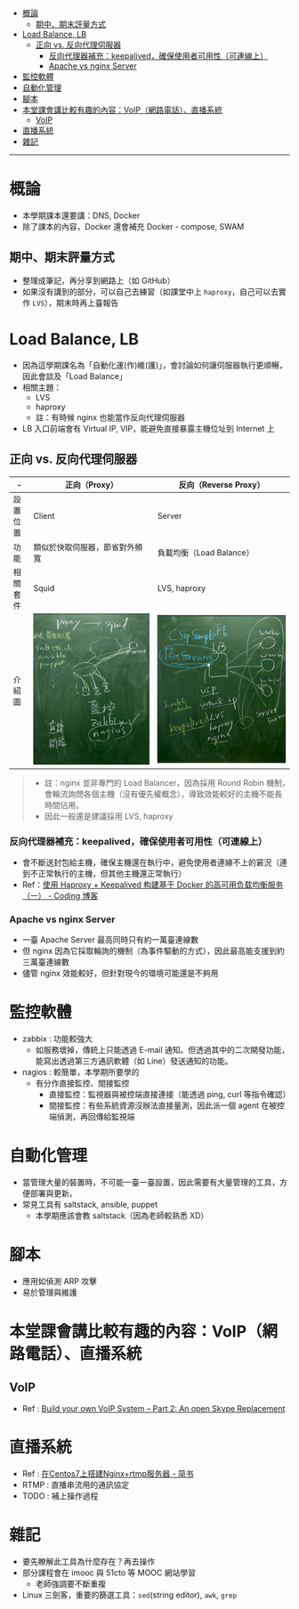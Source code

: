 - [概論](#%E6%A6%82%E8%AB%96)
  - [期中、期末評量方式](#%E6%9C%9F%E4%B8%AD%E6%9C%9F%E6%9C%AB%E8%A9%95%E9%87%8F%E6%96%B9%E5%BC%8F)
- [Load Balance, LB](#load-balance-lb)
  - [正向 vs. 反向代理伺服器](#%E6%AD%A3%E5%90%91-vs-%E5%8F%8D%E5%90%91%E4%BB%A3%E7%90%86%E4%BC%BA%E6%9C%8D%E5%99%A8)
    - [反向代理器補充：keepalived，確保使用者可用性（可連線上）](#%E5%8F%8D%E5%90%91%E4%BB%A3%E7%90%86%E5%99%A8%E8%A3%9C%E5%85%85keepalived%E7%A2%BA%E4%BF%9D%E4%BD%BF%E7%94%A8%E8%80%85%E5%8F%AF%E7%94%A8%E6%80%A7%E5%8F%AF%E9%80%A3%E7%B7%9A%E4%B8%8A)
    - [Apache vs nginx Server](#apache-vs-nginx-server)
- [監控軟體](#%E7%9B%A3%E6%8E%A7%E8%BB%9F%E9%AB%94)
- [自動化管理](#%E8%87%AA%E5%8B%95%E5%8C%96%E7%AE%A1%E7%90%86)
- [腳本](#%E8%85%B3%E6%9C%AC)
- [本堂課會講比較有趣的內容：VoIP（網路電話）、直播系統](#%E6%9C%AC%E5%A0%82%E8%AA%B2%E6%9C%83%E8%AC%9B%E6%AF%94%E8%BC%83%E6%9C%89%E8%B6%A3%E7%9A%84%E5%85%A7%E5%AE%B9voip%E7%B6%B2%E8%B7%AF%E9%9B%BB%E8%A9%B1%E7%9B%B4%E6%92%AD%E7%B3%BB%E7%B5%B1)
  - [VoIP](#voip)
- [直播系統](#%E7%9B%B4%E6%92%AD%E7%B3%BB%E7%B5%B1)
- [雜記](#%E9%9B%9C%E8%A8%98)

---

# 概論
* 本學期課本還要講：DNS, Docker
* 除了課本的內容，Docker 還會補充 Docker - compose, SWAM

## 期中、期末評量方式
* 整理成筆記，再分享到網路上（如 GitHub）
* 如果沒有講到的部分，可以自己去練習（如課堂中上 `haproxy`，自己可以去實作 `LVS`），期末時再上臺報告

# Load Balance, LB
* 因為這學期課名為「自動化運(作)維(護)」，會討論如何讓伺服器執行更順暢，因此會談及「Load Balance」
* 相關主題：
    * LVS
    * haproxy
    * 註：有時候 nginx 也能當作反向代理伺服器
* LB 入口前端會有 Virtual IP, VIP，能避免直接暴露主機位址到 Internet 上

## 正向 vs. 反向代理伺服器
-|正向（Proxy）|反向（Reverse Proxy）
-|-|-
設置位置|Client|Server
功能|類似於快取伺服器，節省對外頻寬|負載均衡（Load Balance）
相關套件|Squid|LVS, haproxy
介紹圖|![](/media/W1_proxy.jpg)|![](/media/W1_reverseProxy.jpg)

> * 註：nginx 並非專門的 Load Balancer，因為採用 Round Robin 機制，會輪流詢問各個主機（沒有優先權概念），導致效能較好的主機不能長時間佔用。
> * 因此一般還是建議採用 LVS, haproxy

### 反向代理器補充：keepalived，確保使用者可用性（可連線上）
* 會不斷送封包給主機，確保主機還在執行中，避免使用者連線不上的窘況（連到不正常執行的主機，但其他主機還正常執行）
* Ref：[使用 Haproxy + Keepalived 构建基于 Docker 的高可用负载均衡服务（一） - Coding 博客](https://blog.coding.net/blog/Haproxy&keepalived)

### Apache vs nginx Server
* 一臺 Apache Server 最高同時只有約一萬臺連線數
* 但 nginx 因為它採取輪詢的機制（為事件驅動的方式），因此最高能支援到約三萬臺連線數
* 儘管 nginx 效能較好，但針對現今的環境可能還是不夠用

# 監控軟體
* zabbix : 功能較強大
    * 如服務壞掉，傳統上只能透過 E-mail 通知。但透過其中的二次開發功能，能寫出透過第三方通訊軟體（如 Line）發送通知的功能。
* nagios : 較簡單，本學期所要學的
    * 有分作直接監控、間接監控
        * 直接監控：監視器與被控端直接連接（能透過 ping, curl 等指令確認）
        * 間接監控：有些系統資源沒辦法直接量測，因此派一個 agent 在被控端偵測，再回傳給監視端

# 自動化管理
* 當管理大量的裝置時，不可能一臺一臺設置，因此需要有大量管理的工具，方便部署與更新。
* 常見工具有 saltstack, ansible, puppet
    * 本學期應該會教 saltstack（因為老師較熟悉 XD）

# 腳本
* 應用如偵測 ARP 攻擊
* 易於管理與維護

# 本堂課會講比較有趣的內容：VoIP（網路電話）、直播系統
## VoIP
* Ref : [Build your own VoIP System – Part 2: An open Skype Replacement](https://www.sipwise.org/news/technical/byov-skype-replacement/)

# 直播系統
* Ref : [在Centos7上搭建Nginx+rtmp服务器 - 简书](https://www.jianshu.com/p/4ed63b041bd9)
* RTMP : 直播串流用的通訊協定
* TODO : 補上操作過程


# 雜記
* 要先瞭解此工具為什麼存在？再去操作
* 部分課程會在 imooc 與 51cto 等 MOOC 網站學習
    * 老師強調要不斷重複
* Linux 三劍客，重要的篩選工具：`sed`(string editor), `awk`, `grep`